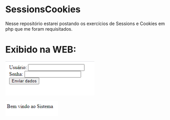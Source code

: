# SessionsCookies
Nesse repositório estarei postando os exercícios de Sessions e Cookies em php que me foram requisitados.

# Exibido na WEB:
<p><img src="Capturar.PNG"></p>
<p><img src="Capturar1.PNG"></p>
